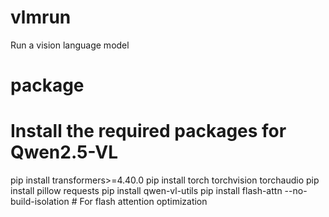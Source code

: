 # vlmrun
Run a vision language model

# package
# Install the required packages for Qwen2.5-VL
pip install transformers>=4.40.0
pip install torch torchvision torchaudio
pip install pillow requests
pip install qwen-vl-utils
pip install flash-attn --no-build-isolation  # For flash attention optimization